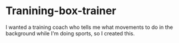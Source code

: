 # Tranining-box-trainer
I wanted a training coach who tells me what movements to do in the background while I'm doing sports, so I created this.
